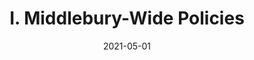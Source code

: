 ---
slug: "/pages/ii-ug-college-policies/faculty/research_policies"
date: "2021-05-01"
title: "I. Middlebury-Wide Policies"
---